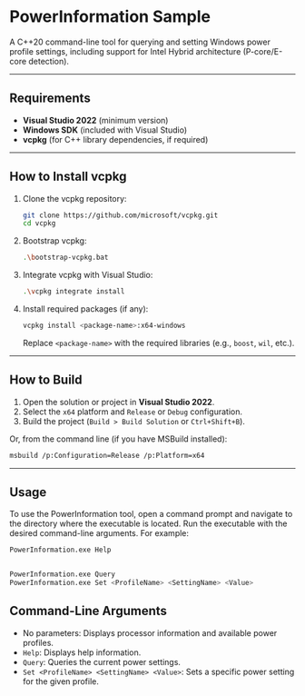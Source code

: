 # PowerInformation Sample

A C++20 command-line tool for querying and setting Windows power profile settings, including support for Intel Hybrid architecture (P-core/E-core detection).

---

## Requirements

- **Visual Studio 2022** (minimum version)
- **Windows SDK** (included with Visual Studio)
- **vcpkg** (for C++ library dependencies, if required)

---

## How to Install vcpkg

1. Clone the vcpkg repository:
    ```sh
    git clone https://github.com/microsoft/vcpkg.git
    cd vcpkg
    ```

2. Bootstrap vcpkg:
    ```sh
    .\bootstrap-vcpkg.bat
    ```

3. Integrate vcpkg with Visual Studio:
    ```sh
    .\vcpkg integrate install
    ```

4. Install required packages (if any):
    ```sh
    vcpkg install <package-name>:x64-windows
    ```
    Replace `<package-name>` with the required libraries (e.g., `boost`, `wil`, etc.).

---

## How to Build

1. Open the solution or project in **Visual Studio 2022**.
2. Select the `x64` platform and `Release` or `Debug` configuration.
3. Build the project (`Build > Build Solution` or `Ctrl+Shift+B`).

Or, from the command line (if you have MSBuild installed):

```sh
msbuild /p:Configuration=Release /p:Platform=x64
```

---

## Usage

To use the PowerInformation tool, open a command prompt and navigate to the directory where the executable is located. Run the executable with the desired command-line arguments. For example:

```sh
PowerInformation.exe Help


PowerInformation.exe Query
PowerInformation.exe Set <ProfileName> <SettingName> <Value>
```
## Command-Line Arguments
- No parameters: Displays processor information and available power profiles.
- `Help`: Displays help information.
- `Query`: Queries the current power settings.
- `Set <ProfileName> <SettingName> <Value>`: Sets a specific power setting for the given profile.
